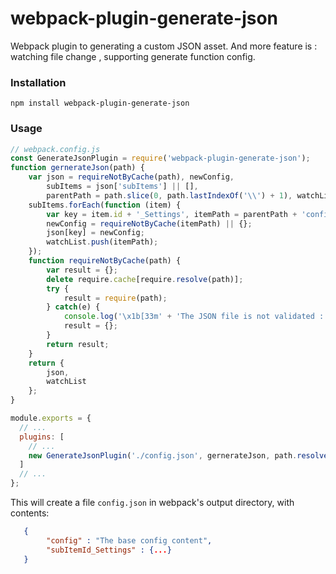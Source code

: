 # webpack-plugin-generate-json

Webpack plugin to generating a custom JSON asset. And more feature is : watching file change , supporting generate function config.

### Installation

```shell
npm install webpack-plugin-generate-json
```

### Usage

```js
// webpack.config.js
const GenerateJsonPlugin = require('webpack-plugin-generate-json');
function gernerateJson(path) {
	var json = requireNotByCache(path), newConfig,
		subItems = json['subItems'] || [],
		parentPath = path.slice(0, path.lastIndexOf('\\') + 1), watchList = [path];
	subItems.forEach(function (item) {
		var key = item.id + '_Settings', itemPath = parentPath + 'config-' + item.id + '.json';
		newConfig = requireNotByCache(itemPath) || {};
		json[key] = newConfig;
		watchList.push(itemPath);
	});
	function requireNotByCache(path) {
		var result = {};
		delete require.cache[require.resolve(path)];
		try {
			result = require(path);
		} catch(e) {
			console.log('\x1b[33m' + 'The JSON file is not validated : ' + path);
			result = {};
		}
		return result;
	}
	return {
		json,
		watchList
	};
}

module.exports = {
  // ...
  plugins: [
    // ...
    new GenerateJsonPlugin('./config.json', gernerateJson, path.resolve('./config/config.json'))
  ]
  // ...
};
```

This will create a file `config.json` in webpack's output directory, with contents:
```json
   {
		"config" : "The base config content",
		"subItemId_Settings" : {...}
   }
```

